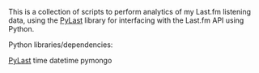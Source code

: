 This is a collection of scripts to perform analytics of my Last.fm listening data, using the [PyLast](https://github.com/pylast/pylast) library for interfacing with the Last.fm API using Python.

Python libraries/dependencies:

[PyLast](https://github.com/pylast/pylast)
time
datetime
pymongo
